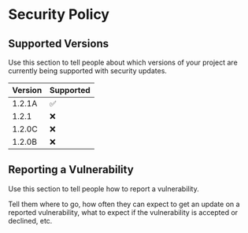 # Security Policy

## Supported Versions

Use this section to tell people about which versions of your project are
currently being supported with security updates.

| Version | Supported          |
| ------- | ------------------ |
| 1.2.1A   | :white_check_mark: |
| 1.2.1    | :x:                |
| 1.2.0C   | :x:                |
| 1.2.0B   | :x:                |

## Reporting a Vulnerability

Use this section to tell people how to report a vulnerability.

Tell them where to go, how often they can expect to get an update on a
reported vulnerability, what to expect if the vulnerability is accepted or
declined, etc.
